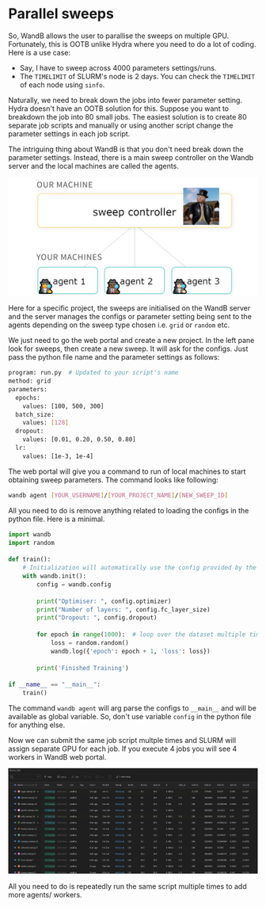 # Parallel sweeps
So, WandB allows the user to parallise the sweeps on multiple GPU. Fortunately, this is OOTB unlike Hydra where you need to do a lot of coding. Here is a use case:

* Say, I have to sweep across 4000 parameters settings/runs.
* The `TIMELIMIT` of SLURM's node is 2 days. You can check the `TIMELIMIT` of each node using `sinfo`.

Naturally, we need to break down the jobs into fewer parameter setting. Hydra doesn't have an OOTB solution for this. Suppose you want to breakdown the job into 80 small jobs. The easiest solution is to create 80 separate job scripts and manually or using another script change the parameter settings in each job script.

The intriguing thing about WandB is that you don't need break down the parameter settings. Instead, there is a main sweep controller on the Wandb server and the local machines are called the agents.

![Alt text](image.png)

Here for a specific project, the sweeps are initialised on the WandB server and the server manages the configs or parameter setting being sent to the agents depending on the sweep type chosen i.e. `grid` or `random` etc.

We just need to go the web portal and create a new project. In the left pane look for sweeps, then create a new sweep. It will ask for the configs. Just pass the python file name and the parameter settings as follows:

```sh
program: run.py  # Updated to your script's name
method: grid
parameters:
  epochs:
    values: [100, 500, 300]
  batch_size:
    values: [128]
  dropout:
    values: [0.01, 0.20, 0.50, 0.80]
  lr:
    values: [1e-3, 1e-4]
```
The web portal will give you a command to run of local machines to start obtaining sweep parameters. The command looks like following:

```sh
wandb agent [YOUR_USERNAME]/[YOUR_PROJECT_NAME]/[NEW_SWEEP_ID]
```

All you need to do is remove anything related to loading the configs in the python file. Here is a minimal.

```python
import wandb
import random

def train():
    # Initialization will automatically use the config provided by the sweep
    with wandb.init():
        config = wandb.config
        
        print("Optimiser: ", config.optimizer)
        print("Number of layers: ", config.fc_layer_size)
        print("Dropout: ", config.dropout)
        
        for epoch in range(1000):  # loop over the dataset multiple times
            loss = random.random()
            wandb.log({'epoch': epoch + 1, 'loss': loss})

        print('Finished Training')

if __name__ == "__main__":
    train()
```

The command `wandb agent` will arg parse the configs to `__main__` and will be available as global variable. So, don't use variable `config` in the python file for anything else.

Now we can submit the same job script multple times and SLURM will assign separate GPU for each job. If you execute 4 jobs you will see 4 workers in WandB web portal.

![Alt text](image-1.png)

All you need to do is repeatedly run the same script multiple times to add more agents/ workers.